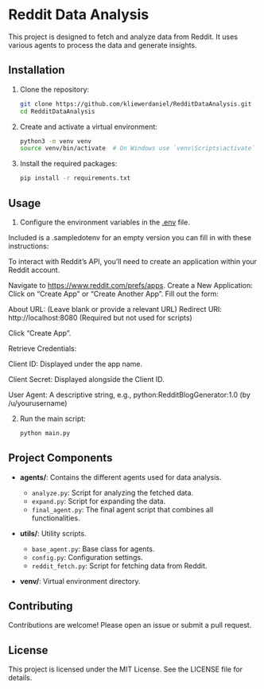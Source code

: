# Reddit Data Analysis

This project is designed to fetch and analyze data from Reddit. It uses various agents to process the data and generate insights.


## Installation

1. Clone the repository:
    ```sh
    git clone https://github.com/kliewerdaniel/RedditDataAnalysis.git
    cd RedditDataAnalysis
    ```

2. Create and activate a virtual environment:
    ```sh
    python3 -m venv venv
    source venv/bin/activate  # On Windows use `venv\Scripts\activate`
    ```

3. Install the required packages:
    ```sh
    pip install -r requirements.txt
    ```

## Usage

1. Configure the environment variables in the [.env](http://_vscodecontentref_/3) file.

Included is a .sampledotenv for an empty version you can fill in with these instructions:

To interact with Reddit’s API, you’ll need to create an application within your Reddit account.


Navigate to https://www.reddit.com/prefs/apps.
Create a New Application:
Click on “Create App” or “Create Another App”.
Fill out the form:

About URL: (Leave blank or provide a relevant URL)
Redirect URI: http://localhost:8080 (Required but not used for scripts)

Click “Create App”.

Retrieve Credentials:

Client ID: Displayed under the app name.

Client Secret: Displayed alongside the Client ID.

User Agent: A descriptive string, e.g., python:RedditBlogGenerator:1.0 (by /u/yourusername)


2. Run the main script:
    ```sh
    python main.py
    ```

## Project Components

- **agents/**: Contains the different agents used for data analysis.
  - `analyze.py`: Script for analyzing the fetched data.
  - `expand.py`: Script for expanding the data.
  - `final_agent.py`: The final agent script that combines all functionalities.

- **utils/**: Utility scripts.
  - `base_agent.py`: Base class for agents.
  - `config.py`: Configuration settings.
  - `reddit_fetch.py`: Script for fetching data from Reddit.

- **venv/**: Virtual environment directory.

## Contributing

Contributions are welcome! Please open an issue or submit a pull request.

## License

This project is licensed under the MIT License. See the LICENSE file for details.